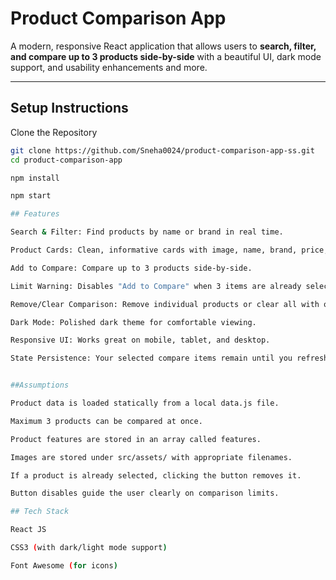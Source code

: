 # Product Comparison App

A modern, responsive React application that allows users to **search, filter, and compare up to 3 products side-by-side** with a beautiful UI, dark mode support, and usability enhancements and more.

---

## Setup Instructions

Clone the Repository

```bash
git clone https://github.com/Sneha0024/product-comparison-app-ss.git
cd product-comparison-app

npm install

npm start

## Features

Search & Filter: Find products by name or brand in real time.

Product Cards: Clean, informative cards with image, name, brand, price, and features.

Add to Compare: Compare up to 3 products side-by-side.

Limit Warning: Disables "Add to Compare" when 3 items are already selected.

Remove/Clear Comparison: Remove individual products or clear all with one click.

Dark Mode: Polished dark theme for comfortable viewing.

Responsive UI: Works great on mobile, tablet, and desktop.

State Persistence: Your selected compare items remain until you refresh (can be extended via localStorage).


##Assumptions

Product data is loaded statically from a local data.js file.

Maximum 3 products can be compared at once.

Product features are stored in an array called features.

Images are stored under src/assets/ with appropriate filenames.

If a product is already selected, clicking the button removes it.

Button disables guide the user clearly on comparison limits.

## Tech Stack

React JS

CSS3 (with dark/light mode support)

Font Awesome (for icons)


